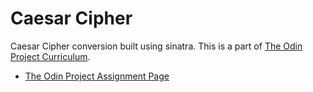 # Caesar Cipher

Caesar Cipher conversion built using sinatra. This is a part of [The Odin Project Curriculum](https://www.theodinproject.com/courses).

* [The Odin Project Assignment Page](https://www.theodinproject.com/courses/ruby-on-rails/lessons/sinatra-project?ref=lnav)
